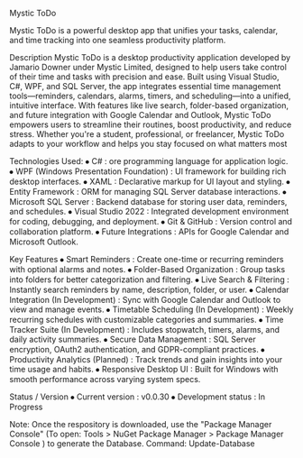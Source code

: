 Mystic ToDo

Mystic ToDo is a powerful desktop app that unifies your tasks, calendar, and time tracking into one seamless productivity platform.


Description
Mystic ToDo is a desktop productivity application developed by Jamario Downer under Mystic Limited, designed to help users take control of their time and tasks with precision and ease. Built using Visual Studio, C#, WPF, and SQL Server, the app integrates essential time management tools—reminders, calendars, alarms, timers, and scheduling—into a unified, intuitive interface. With features like live search, folder-based organization, and future integration with Google Calendar and Outlook, Mystic ToDo empowers users to streamline their routines, boost productivity, and reduce stress. Whether you're a student, professional, or freelancer, Mystic ToDo adapts to your workflow and helps you stay focused on what matters most


Technologies Used:
⦁	C# : ore programming language for application logic.
⦁	WPF (Windows Presentation Foundation) : UI framework for building rich desktop interfaces.
⦁	XAML : Declarative markup for UI layout and styling.
⦁	Entity Framework : ORM for managing SQL Server database interactions.
⦁	Microsoft SQL Server : Backend database for storing user data, reminders, and schedules.
⦁	Visual Studio 2022 : Integrated development environment for coding, debugging, and deployment. 
⦁	Git & GitHub : Version control and collaboration platform. 
⦁	Future Integrations : APIs for Google Calendar and Microsoft Outlook. 


Key Features
⦁	Smart Reminders : Create one-time or recurring reminders with optional alarms and notes.
⦁	Folder-Based Organization : Group tasks into folders for better categorization and filtering.
⦁	Live Search & Filtering : Instantly search reminders by name, description, folder, or user.
⦁	Calendar Integration (In Development) : Sync with Google Calendar and Outlook to view and manage events.
⦁	Timetable Scheduling (In Development) : Weekly recurring schedules with customizable categories and summaries.
⦁	Time Tracker Suite (In Development) : Includes stopwatch, timers, alarms, and daily activity summaries.
⦁	Secure Data Management : SQL Server encryption, OAuth2 authentication, and GDPR-compliant practices.
⦁	Productivity Analytics (Planned) : Track trends and gain insights into your time usage and habits.
⦁	Responsive Desktop UI : Built for Windows with smooth performance across varying system specs.


Status / Version
⦁	Current version : v0.0.30
⦁	Development status : In Progress


Note: Once the respository is downloaded, use the "Package Manager Console" (To open: Tools > NuGet Package Manager > Package Manager Console ) to generate the Database. 
Command: Update-Database
